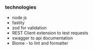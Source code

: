 
### technologies
- node js
- fastity
- zod for validation
- REST Client extension to test requests
- swagger to api documentation
- Biome - to lint and formatter
